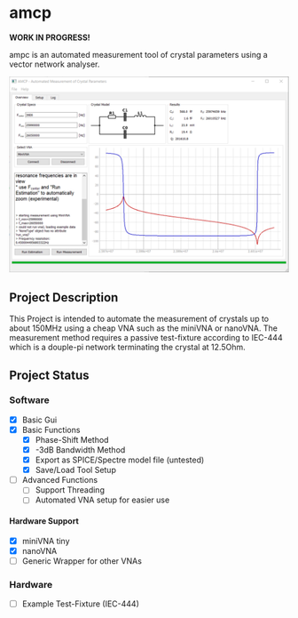 # amcp
**WORK IN PROGRESS!**

ampc is an automated measurement tool of crystal parameters using a vector network analyser. 

![Gui_Example](python3/gui/images/gui_overview.png)

## Project Description
This Project is intended to automate the measurement of crystals up to about 150MHz using a cheap VNA such as the miniVNA or nanoVNA. The measurement method requires a passive test-fixture according to IEC-444 which is a douple-pi network terminating the crystal at 12.5Ohm.

## Project Status
### Software
- [X] Basic Gui
- [X] Basic Functions
  - [X] Phase-Shift Method
  - [X] -3dB Bandwidth Method
  - [X] Export as SPICE/Spectre model file (untested)
  - [X] Save/Load Tool Setup
- [ ] Advanced Functions
  - [ ] Support Threading
  - [ ] Automated VNA setup for easier use

#### Hardware Support
- [X] miniVNA tiny 
- [X] nanoVNA 
- [ ] Generic Wrapper for other VNAs

### Hardware
- [ ] Example Test-Fixture (IEC-444)
